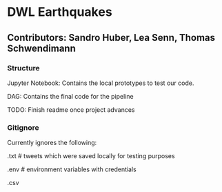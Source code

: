 # DWL Earthquakes
## Contributors: Sandro Huber, Lea Senn, Thomas Schwendimann

### Structure
Jupyter Notebook: Contains the local prototypes to test our code. 

DAG: Contains the final code for the pipeline

TODO: Finish readme once project advances


### Gitignore
Currently ignores the following:

.txt # tweets which were saved locally for testing purposes

.env # environment variables with credentials

.csv